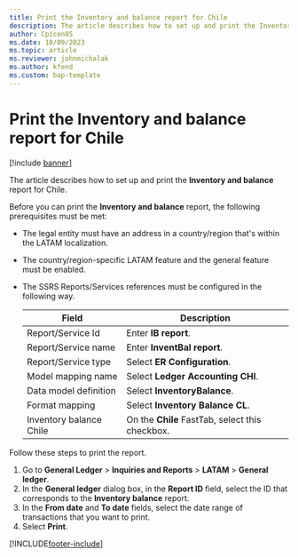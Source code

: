 ```yaml
---
title: Print the Inventory and balance report for Chile
description: The article describes how to set up and print the Inventory and balance report for Chile.
author: Cpicon85 
ms.date: 10/09/2023 
ms.topic: article
ms.reviewer: johnmichalak
ms.author: kfend
ms.custom: bap-template
---
```


# Print the Inventory and balance report for Chile

[!include [banner](../../includes/banner.md)]

The article describes how to set up and print the **Inventory and balance** report for Chile.

Before you can print the **Inventory and balance** report, the following prerequisites must be met:

- The legal entity must have an address in a country/region that's within the LATAM localization.
- The country/region-specific LATAM feature and the general feature must be enabled.
- The SSRS Reports/Services references must be configured in the following way.

    | Field | Description |
    | ------| ----------- |
    | Report/Service Id | Enter **IB report**. |
    | Report/Service name | Enter **InventBal report**. |
    | Report/Service type | Select **ER Configuration**. |
    | Model mapping name | Select **Ledger Accounting CHI**. |
    | Data model definition | Select **InventoryBalance**. |
    | Format mapping | Select **Inventory Balance CL**. |
    | Inventory balance Chile | On the **Chile** FastTab, select this checkbox. |

Follow these steps to print the report.

1. Go to **General Ledger** \> **Inquiries and Reports** \> **LATAM** \> **General ledger**.
2. In the **General ledger** dialog box, in the **Report ID** field, select the ID that corresponds to the **Inventory balance** report.
3. In the **From date** and **To date** fields, select the date range of transactions that you want to print.
4. Select **Print**.

[!INCLUDE[footer-include](../../../includes/footer-banner.md)]
